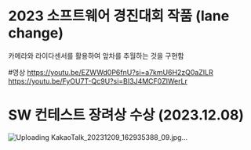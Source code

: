 # 2023 소프트웨어 경진대회 작품 (lane change)
카메라와 라이다센서를 활용하여 앞차를 추월하는 것을 구현함


#영상
https://youtu.be/EZWWd0P6fnU?si=a7kmU6H2zQ0aZILR
https://youtu.be/FyOU7T-Qc9U?si=BI3J4MCF0ZlWerLr

# SW 컨테스트 장려상 수상 (2023.12.08)
![Uploading KakaoTalk_20231209_162935388_09.jpg…]()

